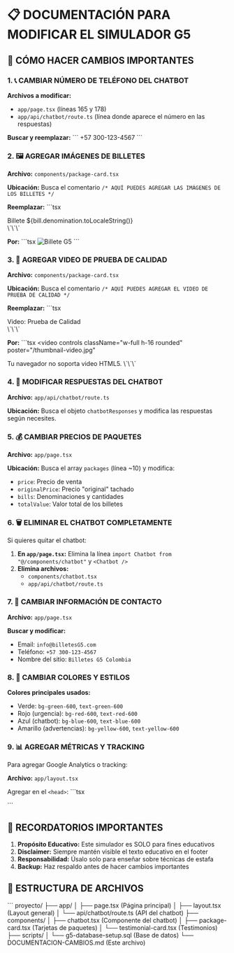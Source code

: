 # 📋 DOCUMENTACIÓN PARA MODIFICAR EL SIMULADOR G5

## 🔧 CÓMO HACER CAMBIOS IMPORTANTES

### 1. 📞 CAMBIAR NÚMERO DE TELÉFONO DEL CHATBOT

**Archivos a modificar:**
- `app/page.tsx` (líneas 165 y 178)
- `app/api/chatbot/route.ts` (línea donde aparece el número en las respuestas)

**Buscar y reemplazar:**
\`\`\`
+57 300-123-4567
\`\`\`

### 2. 🖼️ AGREGAR IMÁGENES DE BILLETES

**Archivo:** `components/package-card.tsx`

**Ubicación:** Busca el comentario `/* AQUÍ PUEDES AGREGAR LAS IMÁGENES DE LOS BILLETES */`

**Reemplazar:**
\`\`\`tsx
<div className="bg-white rounded border-2 border-dashed border-gray-300 h-20 flex items-center justify-center">
  <span className="text-xs text-gray-500">Billete ${bill.denomination.toLocaleString()}</span>
</div>
\`\`\`

**Por:**
\`\`\`tsx
<img 
  src="/ruta-a-tu-imagen-billete-1.jpg" 
  alt="Billete G5" 
  className="w-full h-20 object-cover rounded"
/>
\`\`\`

### 3. 🎥 AGREGAR VIDEO DE PRUEBA DE CALIDAD

**Archivo:** `components/package-card.tsx`

**Ubicación:** Busca el comentario `/* AQUÍ PUEDES AGREGAR EL VIDEO DE PRUEBA DE CALIDAD */`

**Reemplazar:**
\`\`\`tsx
<div className="bg-white rounded p-2 border-2 border-dashed border-gray-300 h-16 flex items-center justify-center">
  <span className="text-xs text-gray-500">Video: Prueba de Calidad</span>
</div>
\`\`\`

**Por:**
\`\`\`tsx
<video 
  controls 
  className="w-full h-16 rounded"
  poster="/thumbnail-video.jpg"
>
  <source src="/video-prueba-calidad.mp4" type="video/mp4" />
  Tu navegador no soporta video HTML5.
</video>
\`\`\`

### 4. 🤖 MODIFICAR RESPUESTAS DEL CHATBOT

**Archivo:** `app/api/chatbot/route.ts`

**Ubicación:** Busca el objeto `chatbotResponses` y modifica las respuestas según necesites.

### 5. 💰 CAMBIAR PRECIOS DE PAQUETES

**Archivo:** `app/page.tsx`

**Ubicación:** Busca el array `packages` (línea ~10) y modifica:
- `price`: Precio de venta
- `originalPrice`: Precio "original" tachado
- `bills`: Denominaciones y cantidades
- `totalValue`: Valor total de los billetes

### 6. 🗑️ ELIMINAR EL CHATBOT COMPLETAMENTE

Si quieres quitar el chatbot:

1. **En `app/page.tsx`:** Elimina la línea `import Chatbot from "@/components/chatbot"` y `<Chatbot />`
2. **Elimina archivos:**
   - `components/chatbot.tsx`
   - `app/api/chatbot/route.ts`

### 7. 📱 CAMBIAR INFORMACIÓN DE CONTACTO

**Archivo:** `app/page.tsx`

**Buscar y modificar:**
- Email: `info@billetesG5.com`
- Teléfono: `+57 300-123-4567`
- Nombre del sitio: `Billetes G5 Colombia`

### 8. 🎨 CAMBIAR COLORES Y ESTILOS

**Colores principales usados:**
- Verde: `bg-green-600`, `text-green-600`
- Rojo (urgencia): `bg-red-600`, `text-red-600`
- Azul (chatbot): `bg-blue-600`, `text-blue-600`
- Amarillo (advertencias): `bg-yellow-600`, `text-yellow-600`

### 9. 📊 AGREGAR MÉTRICAS Y TRACKING

Para agregar Google Analytics o tracking:

**Archivo:** `app/layout.tsx`

Agregar en el `<head>`:
\`\`\`tsx
<script async src="https://www.googletagmanager.com/gtag/js?id=GA_TRACKING_ID"></script>
\`\`\`

## 🚨 RECORDATORIOS IMPORTANTES

1. **Propósito Educativo:** Este simulador es SOLO para fines educativos
2. **Disclaimer:** Siempre mantén visible el texto educativo en el footer
3. **Responsabilidad:** Úsalo solo para enseñar sobre técnicas de estafa
4. **Backup:** Haz respaldo antes de hacer cambios importantes

## 📁 ESTRUCTURA DE ARCHIVOS

\`\`\`
proyecto/
├── app/
│   ├── page.tsx (Página principal)
│   ├── layout.tsx (Layout general)
│   └── api/chatbot/route.ts (API del chatbot)
├── components/
│   ├── chatbot.tsx (Componente del chatbot)
│   ├── package-card.tsx (Tarjetas de paquetes)
│   └── testimonial-card.tsx (Testimonios)
├── scripts/
│   └── g5-database-setup.sql (Base de datos)
└── DOCUMENTACION-CAMBIOS.md (Este archivo)
